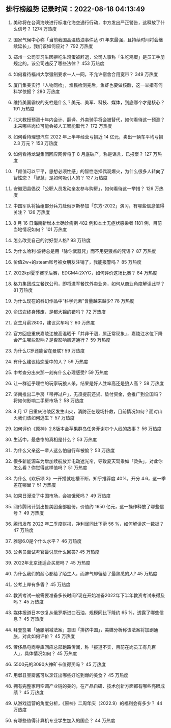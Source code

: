 
## 排行榜趋势 记录时间：2022-08-18 04:13:49
  
  1. 美称将在台湾海峡进行标准化海空通行行动，中方发出严正警告，这释放了什么信号？ 1274 万热度
    
  2. 国家气候中心称「当前我国高温热浪事件达 61 年来最强，且持续时间将会继续延长」，我们该如何应对？ 792 万热度
    
  3. 郑州一公司实习生因拒吃生鸡蛋被辞退，公司人事称「生吃鸡蛋」是员工手册规定的。该公司违反了哪些法律？ 453 万热度
    
  4. 如何看待福州大学强制要求一人一网，不允许宿舍合用宽带？ 349 万热度
    
  5. 厦门集美实行「人物同检」，渔民检测完后，鱼虾也要做核酸，这一举措有何科学依据？ 280 万热度
    
  6. 维持美国霸权的支柱是什么？美元、美军、科技、媒体，到底哪个才是核心？ 191 万热度
    
  7. 北大教授预测十年内会计、翻译、外卖骑手将会被替代，如何看待这一预测？未来哪些岗位可能会被人工智能取代？ 172 万热度
    
  8. 如何看待理想汽车 2022 年上半年经营亏损近 14 亿元，卖出一辆车平均亏损 2.3 万元？ 153 万热度
    
  9. 如何看待龙湖集团回应网传将于 8 月底破产，称是谣言，已报案？ 127 万热度
    
  10. 「颜值可以平平，思想必须性感」的智性恋择偶观爆火，为什么很多人转向了智性恋？「智慧」是如何吸引人的？ 127 万热度
    
  11. 安徽泗县倡议「公职人员发动亲友参与购房」，如何看待这一举措？ 126 万热度
    
  12. 中国军队将抽组部分兵力赴俄罗斯参加「东方-2022」演习，有哪些信息值得关注？ 126 万热度
    
  13. 8 月 16 日海南新增本土确诊病例 482 例和本土无症状感染者 1181 例，目前当地情况如何？ 101 万热度
    
  14. 怎么改变自己的讨好型人格? 93 万热度
    
  15. 为什么哈利·波特总是用「除你武器咒」而不用更狠点的咒语？ 87 万热度
    
  16. 价值2w+的steam账号被女朋友注销了，我能报警吗？ 85 万热度
    
  17. 2022kpl夏季赛季后赛，EDGM4:2XYG，如何评价这场比赛？ 84 万热度
    
  18. 格力集团成立餐饮公司，即将进军餐饮外卖业务，如何从商业角度解读此举？ 81 万热度
    
  19. 为什么现在的科幻作品中“科学元素”含量越来越少? 78 万热度
    
  20. 俞岱岩终身残废，是都大锦的错吗？ 72 万热度
    
  21. 女生月薪2800，建议买车吗？ 60 万热度
    
  22. 官方回应重庆嘉陵江被高温晒干「并非干涸，属正常现象」，嘉陵江水位下降会产生哪些影响？是否影响航道通行？ 59 万热度
    
  23. 为什么C罗还能留在曼联? 59 万热度
    
  24. 有什么建议给恋爱中的人？ 59 万热度
    
  25. 中考查分出来那一刻有什么心理感受? 59 万热度
    
  26. 让一群近乎理性的玩家玩狼人杀，结果是好人胜率高还是狼人高？ 58 万热度
    
  27. 济南推出二手房「带押过户」，无须提前还贷、垫付资金，会推广到全国吗？将如何影响二手房市场？ 58 万热度
    
  28. 8 月 17 日重庆涪陵区发生山火，消防正在现场扑救，目前情况如何？面对山火我们该如何逃生？ 57 万热度
    
  29. 如何评价《原神》2.8版本金苹果群岛任务菲谢尔个人线的故事？ 56 万热度
    
  30. 生活中，最悲惨的真相是什么？ 53 万热度
    
  31. 为什么父亲这一辈人这么怕自行车被偷？ 53 万热度
    
  32. 很多新能源车为增加续航放弃电动遮光帘，导致夏天驾乘如「烫头」，对此你怎么看？你觉得这样值吗？ 51 万热度
    
  33. 为什么《欢乐颂 3》一开播就吐槽不断，知乎推荐度 40%，开分 4.6，这一季差在哪里？ 51 万热度
    
  34. 如果日漫没了中国市场，会被饿死吗？ 49 万热度
    
  35. 网传腾讯计划出售美团全部股份，价值约 1650 亿元，这一操作释放了哪些信号？ 49 万热度
    
  36. 腾讯发布 2022 年二季度财报，净利润同比下滑 56 %，如何解读这一数据？ 47 万热度
    
  37. 雅思6.0是个什么水平？ 46 万热度
    
  38. 公务员面试考官最讨厌什么回答? 45 万热度
    
  39. 2022年北京还适合买房吗？ 45 万热度
    
  40. 为什么我们的耐心都给了陌生人，而脾气却留给了最熟悉的人? 45 万热度
    
  41. 公考上岸有多香？ 45 万热度
    
  42. 教资考试一般需要准备多长时间?现在开始准备2022年下半年教资考试来得及吗？ 45 万热度
    
  43. 媒体报道日本恢复从俄罗斯进口石油，规模同比下降约 65 %，透露了哪些信息？ 45 万热度
    
  44. 拜登签署「通胀削减法案」意图「排挤中国」，美媒分析称该法案将加剧通胀，对此如何评价？ 45 万热度
    
  45. 奢侈品电商寺库回应总部跑路传闻，称「报道不实，目前在岗员工有几百人」，具体情况如何？ 45 万热度
    
  46. 5500元的3090火神矿卡值得买吗？ 45 万热度
    
  47. 用郫县豆瓣酱可以烹饪出哪些好吃到爆的美食？ 45 万热度
    
  48. 拥有完整家用空调产业链的美的，在产品自研、技术创新方面都有哪些亮眼成绩？ 45 万热度
    
  49. 从游戏运营的角度分析，《原神》二周年庆（2022.9）的福利会有多少？ 44 万热度
    
  50. 有哪些值得计算机专业学生加入的国企？ 44 万热度
    